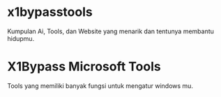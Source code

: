 # x1bypasstools

Kumpulan Ai, Tools, dan Website yang menarik dan tentunya membantu hidupmu.

# X1Bypass Microsoft Tools
Tools yang memiliki banyak fungsi untuk mengatur windows mu.
